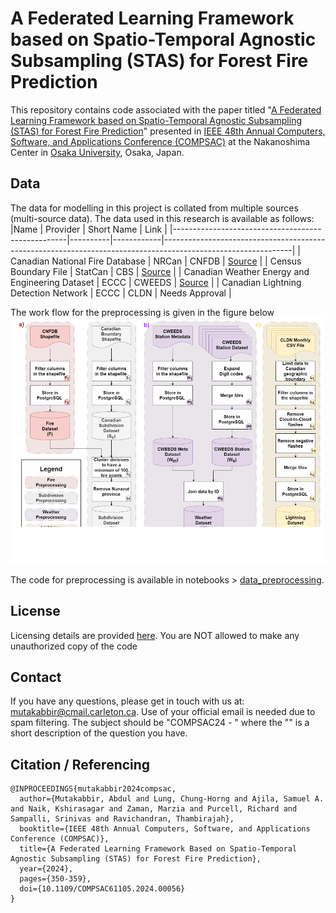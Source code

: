 # A Federated Learning Framework based on Spatio-Temporal Agnostic Subsampling (STAS) for Forest Fire Prediction

This repository contains code associated with the paper titled "[A Federated Learning Framework based on Spatio-Temporal Agnostic Subsampling (STAS) for Forest Fire Prediction](https://ieeexplore.ieee.org/document/10633472)" presented in [IEEE 48th Annual Computers, Software, and Applications Conference (COMPSAC)](https://ieeecompsac.computer.org/2024/) at the Nakanoshima Center in [Osaka University](https://www.osaka-u.ac.jp/en), Osaka, Japan.


## Data 

The data for modelling in this project is collated from multiple sources (multi-source data).
The data used in this research is available as follows:
|Name                                               | Provider | Short Name | Link                                                                                                         |
|---------------------------------------------------|----------|------------|--------------------------------------------------------------------------------------------------------------|
| Canadian National Fire Database                   | NRCan    | CNFDB      | [Source](http://cwfis.cfs.nrcan.gc.ca/datamart)                                                              |
| Census Boundary File                              | StatCan  | CBS        | [Source](https://www12.statcan.gc.ca/census-recensement/2021/geo/sip-pis/boundary-limites/index-eng.cfm)     |
| Canadian Weather Energy and Engineering Dataset   | ECCC     | CWEEDS     | [Source](https://open.canada.ca/data/en/dataset/005494f2-1848-48d5-abe4-a76a7846f035)                        |
| Canadian Lightning Detection Network              | ECCC     | CLDN       | Needs Approval                                                                                               |

The work flow for the preprocessing is given in the figure below
![](assets/data_processing.png)

The code for preprocessing is available in notebooks > [data_preprocessing](notebooks/data_preprocessing).


## License

Licensing details are provided [here](LICENSE).
You are NOT allowed to make any unauthorized copy of the code


## Contact

If you have any questions, please get in touch with us at: mutakabbir@cmail.carleton.ca.
Use of your official email is needed due to spam filtering.
The subject should be "COMPSAC24 - <Query>" where the "<Query>" is a short description of the question you have.


## Citation / Referencing 

```
@INPROCEEDINGS{mutakabbir2024compsac,
  author={Mutakabbir, Abdul and Lung, Chung-Horng and Ajila, Samuel A. and Naik, Kshirasagar and Zaman, Marzia and Purcell, Richard and Sampalli, Srinivas and Ravichandran, Thambirajah},
  booktitle={IEEE 48th Annual Computers, Software, and Applications Conference (COMPSAC)}, 
  title={A Federated Learning Framework Based on Spatio-Temporal Agnostic Subsampling (STAS) for Forest Fire Prediction}, 
  year={2024},
  pages={350-359},
  doi={10.1109/COMPSAC61105.2024.00056}
}
```
